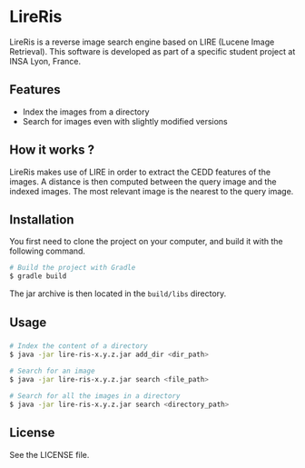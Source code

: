 LireRis
=======
LireRis is a reverse image search engine based on LIRE (Lucene Image Retrieval). This software is developed as part of a specific student project at INSA Lyon, France.  

Features
--------

- Index the images from a directory
- Search for images even with slightly modified versions

How it works ?
--------------
LireRis makes use of LIRE in order to extract the CEDD features of the images. A distance is then computed between the query image and the indexed images. The most relevant image is the nearest to the query image.

Installation
----------------

You first need to clone the project on your computer, and build it with the following command.

```bash
# Build the project with Gradle
$ gradle build
```
The jar archive is then located in the `build/libs` directory.

Usage
-----

### 
```bash
# Index the content of a directory
$ java -jar lire-ris-x.y.z.jar add_dir <dir_path>

# Search for an image
$ java -jar lire-ris-x.y.z.jar search <file_path>

# Search for all the images in a directory
$ java -jar lire-ris-x.y.z.jar search <directory_path>
```

License
-------
See the LICENSE file.